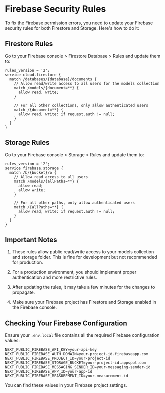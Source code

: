 # Firebase Security Rules

To fix the Firebase permission errors, you need to update your Firebase security rules for both Firestore and Storage. Here's how to do it:

## Firestore Rules

Go to your Firebase console > Firestore Database > Rules and update them to:

```
rules_version = '2';
service cloud.firestore {
  match /databases/{database}/documents {
    // Allow read/write access to all users for the models collection
    match /models/{document=**} {
      allow read, write;
    }

    // For all other collections, only allow authenticated users
    match /{document=**} {
      allow read, write: if request.auth != null;
    }
  }
}
```

## Storage Rules

Go to your Firebase console > Storage > Rules and update them to:

```
rules_version = '2';
service firebase.storage {
  match /b/{bucket}/o {
    // Allow read access to all users
    match /models/{allPaths=**} {
      allow read;
      allow write;
    }

    // For all other paths, only allow authenticated users
    match /{allPaths=**} {
      allow read, write: if request.auth != null;
    }
  }
}
```

## Important Notes

1. These rules allow public read/write access to your models collection and storage folder. This is fine for development but not recommended for production.

2. For a production environment, you should implement proper authentication and more restrictive rules.

3. After updating the rules, it may take a few minutes for the changes to propagate.

4. Make sure your Firebase project has Firestore and Storage enabled in the Firebase console.

## Checking Your Firebase Configuration

Ensure your `.env.local` file contains all the required Firebase configuration values:

```
NEXT_PUBLIC_FIREBASE_API_KEY=your-api-key
NEXT_PUBLIC_FIREBASE_AUTH_DOMAIN=your-project-id.firebaseapp.com
NEXT_PUBLIC_FIREBASE_PROJECT_ID=your-project-id
NEXT_PUBLIC_FIREBASE_STORAGE_BUCKET=your-project-id.appspot.com
NEXT_PUBLIC_FIREBASE_MESSAGING_SENDER_ID=your-messaging-sender-id
NEXT_PUBLIC_FIREBASE_APP_ID=your-app-id
NEXT_PUBLIC_FIREBASE_MEASUREMENT_ID=your-measurement-id
```

You can find these values in your Firebase project settings.
